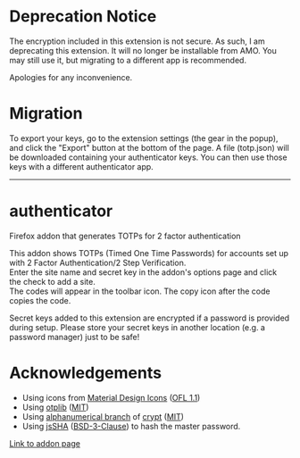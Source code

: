 # Deprecation Notice
The encryption included in this extension is not secure. As such, I am deprecating this extension. It will no longer be installable from AMO. You may still use it, but migrating to a different app is recommended.

Apologies for any inconvenience.

# Migration
To export your keys, go to the extension settings (the gear in the popup), and click the "Export" button at the bottom of the page. A file (totp.json) will be downloaded containing your authenticator keys. You can then use those keys with a different authenticator app.

---

# authenticator

Firefox addon that generates TOTPs for 2 factor authentication

This addon shows TOTPs (Timed One Time Passwords) for accounts set up with 2 Factor Authentication/2 Step Verification.  
Enter the site name and secret key in the addon's options page and click the check to add a site.  
The codes will appear in the toolbar icon. The copy icon after the code copies the code.

Secret keys added to this extension are encrypted if a password is provided during setup. Please store your secret keys in another location (e.g. a password manager) just to be safe!

# Acknowledgements

-   Using icons from [Material Design Icons](https://materialdesignicons.com/) ([OFL 1.1](http://scripts.sil.org/OFL))
-   Using [otplib](https://github.com/yeojz/otplib) ([MIT](https://opensource.org/licenses/mit))
-   Using [alphanumerical branch](https://github.com/Max1Truc/crypt/tree/alphanumerical-encryption) of [crypt](https://github.com/Max1Truc/crypt) ([MIT](https://opensource.org/licenses/mit))
-   Using [jsSHA](https://caligatio.github.io/jsSHA/) ([BSD-3-Clause](https://opensource.org/licenses/BSD-3-Clause)) to hash the master password.

[Link to addon page](https://addons.mozilla.org/en-US/firefox/addon/two-factor-authenticator/)
